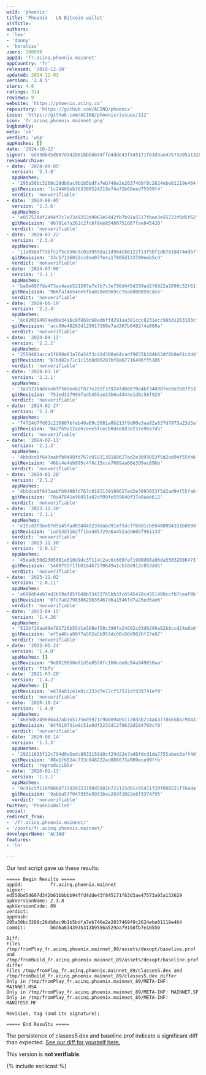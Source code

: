 ```yaml
---
wsId: 'phoenix'
title: 'Phoenix - LN Bitcoin wallet'
altTitle: 
authors:
- 'leo'
- 'danny'
- 'keraliss'
users: 100000
appId: 'fr.acinq.phoenix.mainnet'
appCountry: 'fr'
released: '2019-12-10'
updated: 2024-12-03
version: '2.4.5'
stars: 4.6
ratings: 314
reviews: 9
website: 'https://phoenix.acinq.co'
repository: 'https://github.com/ACINQ/phoenix'
issue: 'https://github.com/ACINQ/phoenix/issues/112'
icon: 'fr.acinq.phoenix.mainnet.png'
bugbounty: 
meta: 'ok'
verdict: 'wip'
appHashes: []
date: '2024-10-12'
signer: 'ed550bd5d607d342b61bbbbb94ffd4dde43f845171f63d3ae47573a95a132629'
reviewArchive:
- date: '2024-09-05'
  version: '2.3.8'
  appHashes:
  - '295a50bc3208c28db8ac9b1b5bdfa7eb746e2e2037469f8c2624ebe01119e464'
  gitRevision: '1c24468eb363380524219e74a72b68eed75509f4'
  verdict: 'nonverifiable'
- date: '2024-08-05'
  version: '2.3.6'
  appHashes:
  - 'e0575204f2494f7c7e2349253d9962e5442fb7b91a5517fbee3e55723f0d5f62'
  gitRevision: '86701e7a262c2fc6f8ee85480751007fae845420'
  verdict: 'nonverifiable'
- date: '2024-07-22'
  version: '2.3.4'
  appHashes:
  - '11a0584f79bfc2f5c050c5c0a39558a11d964cb0122f13f5bf1db7818d744db7'
  gitRevision: '33cb7116032cc8ae077e4a17805d133709eeb5cd'
  verdict: 'nonverifiable'
- date: '2024-07-08'
  version: '2.3.1'
  appHashes:
  - 'ba8e8977da473ac4aab521597a7e7b7c3e706d445d399ad2f6922a1090c52f61'
  gitRevision: '966fa14654ee5f8a020e8969cc7ea8d00858cdce'
  verdict: 'nonverifiable'
- date: '2024-06-19'
  version: '2.2.4'
  appHashes:
  - '8c820394974ed0e3416c8f869c68ad6ffd291aa381ccc8231ecc985d1263103c'
  gitRevision: 'acc99e48283d129017269e7ad367b0492f4a060a'
  verdict: 'nonverifiable'
- date: '2024-04-13'
  version: '2.2.2'
  appHashes:
  - '2550481acca5f800e83a76a54f3cd2d390a64cadf9055b184b63df8b8e01cddd'
  gitRevision: 'b7bd82e71c1c15b8d09287bf8a67716406ff5106'
  verdict: 'nonverifiable'
- date: '2024-03-18'
  version: '2.2.1'
  appHashes:
  - '3a1523b4ddeebff58deeb2f877e2d2f33924fdb8870e4bf34038fee9e7b87f53'
  gitRevision: '751ed3179997adb455ae23b0a4d44e1d6c50f929'
  verdict: 'nonverifiable'
- date: '2024-02-27'
  version: '2.2.0'
  appHashes:
  - '74724d77d02c216807bfeb40a69c3081a0b213f9d00e3aa82a637d7973a23d3a'
  gitRevision: '042f69a12ae6ceee5fcecb0dee8d3d237e9ba745'
  verdict: 'nonverifiable'
- date: '2024-02-11'
  version: '2.1.3'
  appHashes:
  - '4bbdce0f643aabfb9498fd767c0183139188627ed2e3093053f5d2ad94f55fa6'
  gitRevision: '46bc4e4eb995c4f8c15cce7089aa66e399ac69bb'
  verdict: 'nonverifiable'
- date: '2024-01-28'
  version: '2.1.2'
  appHashes:
  - '4bbdce0f643aabfb9498fd767c0183139188627ed2e3093053f5d2ad94f55fa6'
  gitRevision: '70a47841e96051a02df09fe559640f37a8aab612'
  verdict: 'nonverifiable'
- date: '2023-12-30'
  version: '2.1.1'
  appHashes:
  - 'e15cd3f5be07d5b45fad034845239dabd91ef5dcff60d1cb69408084331b869d'
  gitRevision: '1ad53d3162ff1ba485729a6a452ada60bf96113d'
  verdict: 'nonverifiable'
- date: '2023-11-30'
  version: '2.0.12'
  appHashes:
  - '45eadc50d2305081e610d9dc3f114c2ac6c609fef1988d98a96da55032086473'
  gitRevision: '5489755f1fb016467278649a1cb10d912c053dd5'
  verdict: 'nonverifiable'
- date: '2023-11-02'
  version: '2.0.11'
  appHashes:
  - 'e690d64eb7ad2b59af85f048b33433765bb3fc6545420c4351400ccfb7ceaf8b'
  gitRevision: '0fc7ad279838629b36467d6a1546fd7a25ed5ae6'
  verdict: 'nonverifiable'
- date: '2023-04-15'
  version: '1.4.26'
  appHashes:
  - '512bf20aa99e781726b55d1e508ef58c390fa24692c93d6299a82b8ccd24a8b8'
  gitRevision: 'ef5a48ca08f7a502a5b953dc00c68d9826f27e87'
  verdict: 'nonverifiable'
- date: '2022-01-24'
  version: '1.4.0'
  appHashes: []
  gitRevision: '9e8019958ef1d5e0558fc160cde8c84a949850aa'
  verdict: 'ftbfs'
- date: '2021-07-20'
  version: '1.4.2'
  appHashes: []
  gitRevision: 'e678a81ce1e01c333d7e72cf57531dfd39741ef9'
  verdict: 'nonverifiable'
- date: '2020-10-24'
  version: '1.4.0'
  appHashes:
  - '4689d6249e86442ab3657756d9971c9b0894051728dab214a43778665bbc9d43'
  gitRevision: '84f019731e8c51e8df2232d12f9632d284769cf8'
  verdict: 'nonverifiable'
- date: '2020-08-14'
  version: '1.3.3'
  appHashes:
  - '29211695f12c794d0e5edc883315810cf29d22e7ad8fdcd1da7755abec6aff4d'
  gitRevision: '88e1f6824c733c848222ad885673a909ece99ffb'
  verdict: 'reproducible'
- date: '2020-01-13'
  version: '1.3.1'
  appHashes:
  - '0c91c5f118f88b9715d20323799d5002b722115d01c95d11f20f088521f76ada'
  gitRevision: '9abba57f047955e9991baa269f2082e8f3374f95'
  verdict: 'nonverifiable'
twitter: 'PhoenixWallet'
social: 
redirect_from:
- '/fr.acinq.phoenix.mainnet/'
- '/posts/fr.acinq.phoenix.mainnet/'
developerName: 'ACINQ'
features:
- 'ln'

---
```


Our test script gave us these results:

```
===== Begin Results =====
appId:          fr.acinq.phoenix.mainnet
signer:         ed550bd5d607d342b61bbbbb94ffd4dde43f845171f63d3ae47573a95a132629
apkVersionName: 2.3.8
apkVersionCode: 89
verdict:        
appHash:        295a50bc3208c28db8ac9b1b5bdfa7eb746e2e2037469f8c2624ebe01119e464
commit:         b6d6a6343935313b9556a529aa79158fb7e10550

Diff:
Files /tmp/fromPlay_fr.acinq.phoenix.mainnet_89/assets/dexopt/baseline.prof and /tmp/fromBuild_fr.acinq.phoenix.mainnet_89/assets/dexopt/baseline.prof differ
Files /tmp/fromPlay_fr.acinq.phoenix.mainnet_89/classes5.dex and /tmp/fromBuild_fr.acinq.phoenix.mainnet_89/classes5.dex differ
Only in /tmp/fromPlay_fr.acinq.phoenix.mainnet_89/META-INF: MAINNET.RSA
Only in /tmp/fromPlay_fr.acinq.phoenix.mainnet_89/META-INF: MAINNET.SF
Only in /tmp/fromPlay_fr.acinq.phoenix.mainnet_89/META-INF: MANIFEST.MF

Revision, tag (and its signature):

===== End Results =====

```

The persistence of classes5.dex and baseline.prof indicate a significant diff than expected. [See our diff for yourself here.](https://xrviv.github.io/walletScrutinyBuildCasts/www/diffoscope-results/android/fr.acinq.phoenix.mainnet/2.3.6/diff.fr.acinq.phoenix.mainnet.html)

This version is **not verifiable**.

{% include asciicast %}

